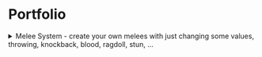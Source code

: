 # Portfolio
<details>
  <summary>Melee System - create your own melees with just changing some values, throwing, knockback, blood, ragdoll, stun, ...</summary>
  <br>
  ![robloxapp-20210716-2005291](https://user-images.githubusercontent.com/65368847/125991006-8a55f5a6-c6f2-423a-a036-d5fe851a38d7.gif)
</details>
